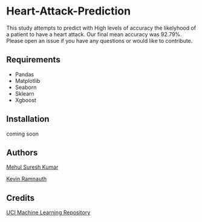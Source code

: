 # Heart-Attack-Prediction
This study attempts to predict with High levels of accuracy the likelyhood of a patient to have a heart attack. Our final mean accuracy was 92.79%. Please open an issue if you have any questions or would like to contribute.

## Requirements
- Pandas
- Matplotlib
- Seaborn
- Sklearn
- Xgboost
    
## Installation

coming soon

## Authors
[Mehul Suresh Kumar](https://github.com/mehulsuresh)

[Kevin Ramnauth](https://github.com/kevin2107)

## Credits
[UCI Machine Learning Repository](http://archive.ics.uci.edu/ml/datasets/Heart+Disease)
